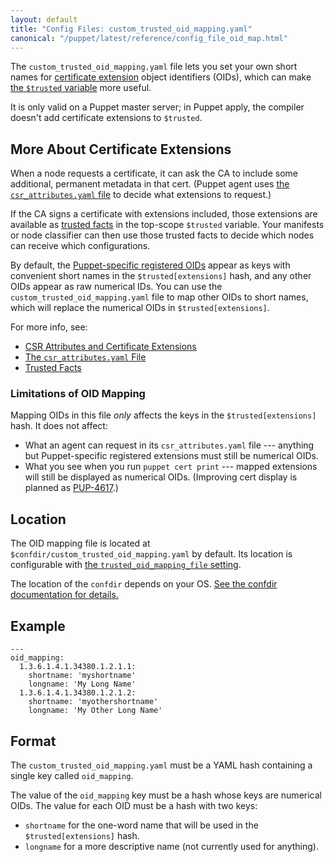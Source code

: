 ```yaml
---
layout: default
title: "Config Files: custom_trusted_oid_mapping.yaml"
canonical: "/puppet/latest/reference/config_file_oid_map.html"
---
```


[extensions]: ./ssl_attributes_extensions.html
[mapping_setting]: ./configuration.html#trustedoidmappingfile
[pup-4617]: https://tickets.puppetlabs.com/browse/PUP-4617
[csr_attributes]: ./config_file_csr_attributes.html
[trusted]: ./lang_facts_and_builtin_vars.html#trusted-facts
[registered]: ./ssl_attributes_extensions.html#puppet-specific-registered-ids

The `custom_trusted_oid_mapping.yaml` file lets you set your own short names for [certificate extension][extensions] object identifiers (OIDs), which can make [the `$trusted` variable][trusted] more useful.

It is only valid on a Puppet master server; in Puppet apply, the compiler doesn't add certificate extensions to `$trusted`.

## More About Certificate Extensions

When a node requests a certificate, it can ask the CA to include some additional, permanent metadata in that cert. (Puppet agent uses [the `csr_attributes.yaml` file][csr_attributes] to decide what extensions to request.)

If the CA signs a certificate with extensions included, those extensions are available as [trusted facts][trusted] in the top-scope `$trusted` variable. Your manifests or node classifier can then use those trusted facts to decide which nodes can receive which configurations.

By default, the [Puppet-specific registered OIDs][registered] appear as keys with convenient short names in the `$trusted[extensions]` hash, and any other OIDs appear as raw numerical IDs. You can use the `custom_trusted_oid_mapping.yaml` file to map other OIDs to short names, which will replace the numerical OIDs in `$trusted[extensions]`.

For more info, see:

* [CSR Attributes and Certificate Extensions][extensions]
* [The `csr_attributes.yaml` File][csr_attributes]
* [Trusted Facts][trusted]

### Limitations of OID Mapping

Mapping OIDs in this file _only_ affects the keys in the `$trusted[extensions]` hash. It does not affect:

* What an agent can request in its `csr_attributes.yaml` file --- anything but Puppet-specific registered extensions must still be numerical OIDs.
* What you see when you run `puppet cert print` --- mapped extensions will still be displayed as numerical OIDs. (Improving cert display is planned as [PUP-4617][].)

## Location

The OID mapping file is located at `$confdir/custom_trusted_oid_mapping.yaml` by default. Its location is configurable with [the `trusted_oid_mapping_file` setting][mapping_setting].

The location of the `confdir` depends on your OS. [See the confdir documentation for details.][confdir]

[confdir]: ./dirs_confdir.html


## Example

    ---
    oid_mapping:
      1.3.6.1.4.1.34380.1.2.1.1:
        shortname: 'myshortname'
        longname: 'My Long Name'
      1.3.6.1.4.1.34380.1.2.1.2:
        shortname: 'myothershortname'
        longname: 'My Other Long Name'

## Format

The `custom_trusted_oid_mapping.yaml` must be a YAML hash containing a single key called `oid_mapping`.

The value of the `oid_mapping` key must be a hash whose keys are numerical OIDs. The value for each OID must be a hash with two keys:

* `shortname` for the one-word name that will be used in the `$trusted[extensions]` hash.
* `longname` for a more descriptive name (not currently used for anything).
